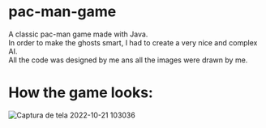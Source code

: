 # pac-man-game
A classic pac-man game made with Java. <br>
In order to make the ghosts smart, I had to create a very nice and complex AI. <br>
All the code was designed by me ans all the images were drawn by me.

# How the game looks: 

![Captura de tela 2022-10-21 103036](https://user-images.githubusercontent.com/86213451/197207785-3cddc837-5a27-46b7-b95a-8a2163636334.png)
